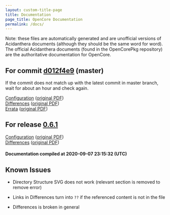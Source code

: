 ```yaml
---
layout: custom-title-page
title: Documentation
page_title: OpenCore Documentation
permalink: /docs/
---
```

Note: these files are automatically generated and are unofficial versions of Acidanthera documents (although they should be the same word for word). The official Acidanthera documents (found in the OpenCorePkg repository) are the authoritative documentation for OpenCore.

## For commit [d012f4e9](https://github.com/acidanthera/OpenCorePkg/tree/d012f4e9cb70c8e09794ee0f4a856535e7dad6e3) (master)

If the commit does not match up with the latest commit in master branch, wait for about an hour and check again.

[Configuration](latest/Configuration.html) ([original PDF](https://github.com/acidanthera/OpenCorePkg/blob/d012f4e9cb70c8e09794ee0f4a856535e7dad6e3/Docs/Configuration.pdf))
<br>
[Differences](latest/Differences.html) ([original PDF](https://github.com/acidanthera/OpenCorePkg/blob/d012f4e9cb70c8e09794ee0f4a856535e7dad6e3/Docs/Differences/Differences.pdf))
<br>
[Errata](latest/Errata.html) ([original PDF](https://github.com/acidanthera/OpenCorePkg/blob/d012f4e9cb70c8e09794ee0f4a856535e7dad6e3/Docs/Errata/Errata.pdf))

## For release [0.6.1](https://github.com/acidanthera/OpenCorePkg/tree/0.6.1)

[Configuration](release/Configuration.html) ([original PDF](https://github.com/acidanthera/OpenCorePkg/blob/0.6.1/Docs/Configuration.pdf))
<br>
[Differences](release/Differences.html) ([original PDF](https://github.com/acidanthera/OpenCorePkg/blob/0.6.1/Docs/Differences/Differences.pdf))

#### Documentation compiled at 2020-09-07 23:15:32 (UTC)

## Known Issues

* Directory Structure SVG does not work (relevant section is removed to remove error)

* Links in Differences turn into `??` if the referenced content is not in the file

* Differences is broken in general
